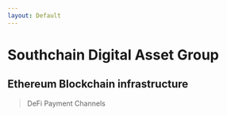 ```yaml
---
layout: Default
---
```


# **Southchain Digital Asset Group**
## Ethereum Blockchain infrastructure
> DeFi
> Payment Channels
